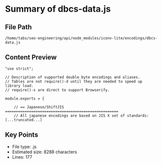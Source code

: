 # Summary of dbcs-data.js
  
## File Path
`/home/tabs/seo-engineering/api/node_modules/iconv-lite/encodings/dbcs-data.js`

## Content Preview
```
"use strict";

// Description of supported double byte encodings and aliases.
// Tables are not require()-d until they are needed to speed up library load.
// require()-s are direct to support Browserify.

module.exports = {
    
    // == Japanese/ShiftJIS ====================================================
    // All japanese encodings are based on JIS X set of standards:
[...truncated...]
```

## Key Points
- File type: .js
- Estimated size: 8288 characters
- Lines: 177
